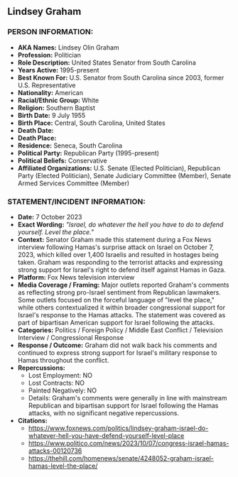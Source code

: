 ## Lindsey Graham

### PERSON INFORMATION:
- **AKA Names:** Lindsey Olin Graham
- **Profession:** Politician
- **Role Description:** United States Senator from South Carolina
- **Years Active:** 1995-present
- **Best Known For:** U.S. Senator from South Carolina since 2003, former U.S. Representative
- **Nationality:** American
- **Racial/Ethnic Group:** White
- **Religion:** Southern Baptist
- **Birth Date:** 9 July 1955
- **Birth Place:** Central, South Carolina, United States
- **Death Date:** 
- **Death Place:** 
- **Residence:** Seneca, South Carolina
- **Political Party:** Republican Party (1995-present)
- **Political Beliefs:** Conservative
- **Affiliated Organizations:** U.S. Senate (Elected Politician), Republican Party (Elected Politician), Senate Judiciary Committee (Member), Senate Armed Services Committee (Member)

### STATEMENT/INCIDENT INFORMATION:
- **Date:** 7 October 2023
- **Exact Wording:** *"Israel, do whatever the hell you have to do to defend yourself. Level the place."*
- **Context:** Senator Graham made this statement during a Fox News interview following Hamas's surprise attack on Israel on October 7, 2023, which killed over 1,400 Israelis and resulted in hostages being taken. Graham was responding to the terrorist attacks and expressing strong support for Israel's right to defend itself against Hamas in Gaza.
- **Platform:** Fox News television interview
- **Media Coverage / Framing:** Major outlets reported Graham's comments as reflecting strong pro-Israel sentiment from Republican lawmakers. Some outlets focused on the forceful language of "level the place," while others contextualized it within broader congressional support for Israel's response to the Hamas attacks. The statement was covered as part of bipartisan American support for Israel following the attacks.
- **Categories:** Politics / Foreign Policy / Middle East Conflict / Television Interview / Congressional Response
- **Response / Outcome:** Graham did not walk back his comments and continued to express strong support for Israel's military response to Hamas throughout the conflict.
- **Repercussions:**
  - Lost Employment: NO
  - Lost Contracts: NO
  - Painted Negatively: NO
  - Details: Graham's comments were generally in line with mainstream Republican and bipartisan support for Israel following the Hamas attacks, with no significant negative repercussions.
- **Citations:** 
  - https://www.foxnews.com/politics/lindsey-graham-israel-do-whatever-hell-you-have-defend-yourself-level-place
  - https://www.politico.com/news/2023/10/07/congress-israel-hamas-attacks-00120736
  - https://thehill.com/homenews/senate/4248052-graham-israel-hamas-level-the-place/